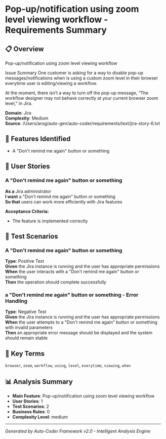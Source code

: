 # Pop-up/notification using zoom level viewing workflow - Requirements Summary

## 📋 Overview
Pop-up/notification using zoom level viewing workflow

Issue Summary
One customer is asking for a way to disable pop-up messages/notifications when is using a custom zoom level in their browser everytime user is editing/viewing a workflow.  

At the moment, there isn’t a way to turn off the pop-up message, “The workflow designer may not behave correctly at your current browser zoom level,” in Jira.

**Domain**: Jira  
**Complexity**: Medium  
**Source**: /Users/arog/auto-gen/auto-coder/requirements/text/jira-story-6.txt  

## 🎯 Features Identified
- A "Don't remind me again" button or something

## 👥 User Stories
### A "Don't remind me again" button or something
**As a** Jira administrator  
**I want** a "Don't remind me again" button or something  
**So that** users can work more efficiently with Jira features

**Acceptance Criteria:**
- The feature is implemented correctly


## 🧪 Test Scenarios
### A "Don't remind me again" button or something
**Type**: Positive Test  
**Given** the Jira instance is running and the user has appropriate permissions  
**When** the user interacts with a "Don't remind me again" button or something  
**Then** the operation should complete successfully

### a "Don't remind me again" button or something - Error Handling
**Type**: Negative Test  
**Given** the Jira instance is running and the user has appropriate permissions  
**When** the user attempts to a "Don't remind me again" button or something with invalid parameters  
**Then** an appropriate error message should be displayed and the system should remain stable




## 🔑 Key Terms
`browser`, `zoom`, `workflow`, `using`, `level`, `everytime`, `viewing`, `when`

## 📊 Analysis Summary
- **Main Feature**: Pop-up/notification using zoom level viewing workflow
- **User Stories**: 1
- **Test Scenarios**: 2
- **Business Rules**: 0
- **Complexity Level**: medium

---
*Generated by Auto-Coder Framework v2.0 - Intelligent Analysis Engine*
